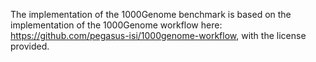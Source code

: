 The implementation of the 1000Genome benchmark is based on the implementation of the 1000Genome workflow here: https://github.com/pegasus-isi/1000genome-workflow, with the license provided. 
